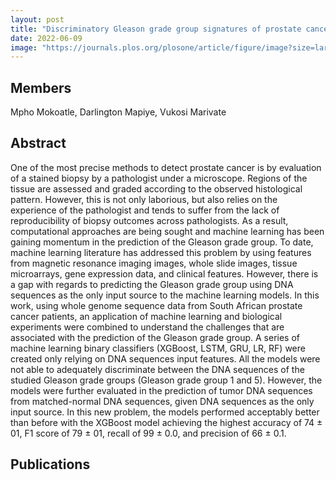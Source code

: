 ```yaml
---
layout: post
title: "Discriminatory Gleason grade group signatures of prostate cancer: An application of machine learning methods"
date: 2022-06-09
image: "https://journals.plos.org/plosone/article/figure/image?size=large&id=10.1371/journal.pone.0267714.g001"
---
```

## Members
Mpho Mokoatle, Darlington Mapiye, Vukosi Marivate

## Abstract
One of the most precise methods to detect prostate cancer is by evaluation of a stained biopsy by a pathologist under a microscope. Regions of the tissue are assessed and graded according to the observed histological pattern. However, this is not only laborious, but also relies on the experience of the pathologist and tends to suffer from the lack of reproducibility of biopsy outcomes across pathologists. As a result, computational approaches are being sought and machine learning has been gaining momentum in the prediction of the Gleason grade group. To date, machine learning literature has addressed this problem by using features from magnetic resonance imaging images, whole slide images, tissue microarrays, gene expression data, and clinical features. However, there is a gap with regards to predicting the Gleason grade group using DNA sequences as the only input source to the machine learning models. In this work, using whole genome sequence data from South African prostate cancer patients, an application of machine learning and biological experiments were combined to understand the challenges that are associated with the prediction of the Gleason grade group. A series of machine learning binary classifiers (XGBoost, LSTM, GRU, LR, RF) were created only relying on DNA sequences input features. All the models were not able to adequately discriminate between the DNA sequences of the studied Gleason grade groups (Gleason grade group 1 and 5). However, the models were further evaluated in the prediction of tumor DNA sequences from matched-normal DNA sequences, given DNA sequences as the only input source. In this new problem, the models performed acceptably better than before with the XGBoost model achieving the highest accuracy of 74 ± 01, F1 score of 79 ± 01, recall of 99 ± 0.0, and precision of 66 ± 0.1.
## Publications